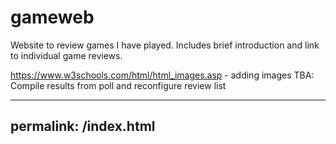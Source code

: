 # gameweb

Website to review games I have played. Includes brief introduction and link to individual game reviews.

https://www.w3schools.com/html/html_images.asp - adding images
TBA: Compile results from poll and reconfigure review list

---
permalink: /index.html
---
